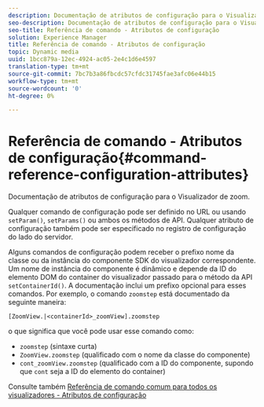 ```yaml
---
description: Documentação de atributos de configuração para o Visualizador de zoom.
seo-description: Documentação de atributos de configuração para o Visualizador de zoom.
seo-title: Referência de comando - Atributos de configuração
solution: Experience Manager
title: Referência de comando - Atributos de configuração
topic: Dynamic media
uuid: 1bcc879a-12ec-4924-ac05-2e4c1d6e4597
translation-type: tm+mt
source-git-commit: 7bc7b3a86fbcdc57cfdc31745fae3afc06e44b15
workflow-type: tm+mt
source-wordcount: '0'
ht-degree: 0%

---
```



# Referência de comando - Atributos de configuração{#command-reference-configuration-attributes}

Documentação de atributos de configuração para o Visualizador de zoom.

Qualquer comando de configuração pode ser definido no URL ou usando `setParam()`, `setParams()` ou ambos os métodos de API. Qualquer atributo de configuração também pode ser especificado no registro de configuração do lado do servidor.

Alguns comandos de configuração podem receber o prefixo nome da classe ou da instância do componente SDK do visualizador correspondente. Um nome de instância do componente é dinâmico e depende da ID do elemento DOM do container do visualizador passado para o método da API `setContainerId()`. A documentação inclui um prefixo opcional para esses comandos. Por exemplo, o comando `zoomstep` está documentado da seguinte maneira:

`[ZoomView.|<containerId>_zoomView].zoomstep`

o que significa que você pode usar esse comando como:

* `zoomstep` (sintaxe curta)
* `ZoomView.zoomstep` (qualificado com o nome da classe do componente)
* `cont_zoomView.zoomstep` (qualificado com a ID do componente, supondo que  `cont` seja a ID do elemento do container)

Consulte também [Referência de comando comum para todos os visualizadores - Atributos de configuração](../../../r-html5-viewer-20-cmdref-configattrib/r-html5-viewer-20-cmdref-configattrib.md#concept-850e0f2c49b949deb7cfbfd330d329bd)
